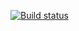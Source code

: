 [![Build status](https://ci.appveyor.com/api/projects/status/c99kx75salfr1wbk?svg=true)](https://ci.appveyor.com/project/crackmajor/patterns-1)

